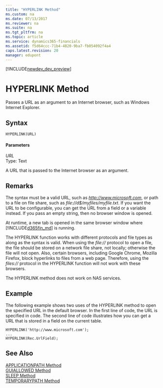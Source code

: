 ```yaml
---
title: "HYPERLINK Method"
ms.custom: na
ms.date: 07/13/2017
ms.reviewer: na
ms.suite: na
ms.tgt_pltfrm: na
ms.topic: article
ms.service: dynamics365-financials
ms.assetid: f5d64ccc-71b4-4820-9ba7-fb054092f4a4
caps.latest.revision: 20
manager: edupont
---
```


[!INCLUDE[newdev_dev_preview](../includes/newdev_dev_preview.md)]

# HYPERLINK Method
Passes a URL as an argument to an Internet browser, such as Windows Internet Explorer.  

## Syntax  

```  
HYPERLINK(URL)  
```  

#### Parameters  
 *URL*  
 Type: Text  

 A URL that is passed to the Internet browser as an argument.  

## Remarks  
The syntax must be a valid URL, such as *http://www.microsoft.com*, or path to a file on file share, such as *file://d$/myfiles/myfile.txt*. If you want the URL to be configurable, you can get the URL from a field or a variable instead. If you pass an empty string, then no browser window is opened.    

<!-- Windows
If you use this method for an application that runs on the [!INCLUDE[nav_windows](../includes/nav_windows_md.md)], then the default Internet browser that is based on the setting in the system registry is used. If the browser is already running, then a new tab opens in the browser window. If you use this method for an application that runs on the [!INCLUDE[d365fin_web_md](../includes/d365fin_web_md.md)], then a new tab in the same browser window that is currently hosting the [!INCLUDE[d365fin_web_md](../includes/d365fin_web_md.md)] is opened.  
-->

At runtime, a new tab is opened in the same browser window where [!INCLUDE[d365fin_md](../includes/d365fin_md.md)] is running.

The HYPERLINK function works with different protocols and file types as along as the syntax is valid. When using the *file://* protocol to open a file, the file should be stored on a network file share, not locally; otherwise the file will not open<!--NAV in the [!INCLUDE[nav_web](includes/nav_web_md.md)]-->. Also, certain browsers, including Google Chrome, Mozilla Firefox, block hyperlinks to files from a web page. Therefore, using the *files://* protocol in the HYPERLINK function will not work<!--NAV in the [!INCLUDE[nav_web](includes/nav_web_md.md)]--> with these browsers.  

 The HYPERLINK method does not work on NAS services.  

## Example  
 The following example shows two uses of the HYPERLINK method to open the specified URL in the default browser. In the first line of code, the URL is specified in code. The second line of code illustrates how you can get a URL that is stored in a field on the current table.  

```  
HYPERLINK('http://www.microsoft.com');   
...  
HYPERLINK(Rec.UrlField);  

```  

## See Also  
 [APPLICATIONPATH Method](devenv-APPLICATIONPATH-Method.md)   
 [GUIALLOWED Method](devenv-GUIALLOWED-Method.md)   
 [SLEEP Method](devenv-SLEEP-Method.md)   
 [TEMPORARYPATH Method](devenv-TEMPORARYPATH-Method.md)
